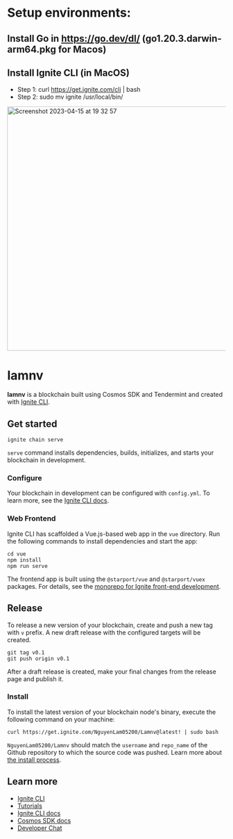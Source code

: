 # Setup environments:
## Install Go in https://go.dev/dl/ (go1.20.3.darwin-arm64.pkg for Macos)
## Install Ignite CLI (in MacOS)
- Step 1: curl https://get.ignite.com/cli | bash
- Step 2: sudo mv ignite /usr/local/bin/
<img width="562" alt="Screenshot 2023-04-15 at 19 32 57" src="https://user-images.githubusercontent.com/60528316/232223823-0deedee1-2bbf-46a1-b59a-adcdc0805f9c.png">


# lamnv
**lamnv** is a blockchain built using Cosmos SDK and Tendermint and created with [Ignite CLI](https://ignite.com/cli).

## Get started

```
ignite chain serve
```

`serve` command installs dependencies, builds, initializes, and starts your blockchain in development.

### Configure

Your blockchain in development can be configured with `config.yml`. To learn more, see the [Ignite CLI docs](https://docs.ignite.com).

### Web Frontend

Ignite CLI has scaffolded a Vue.js-based web app in the `vue` directory. Run the following commands to install dependencies and start the app:

```
cd vue
npm install
npm run serve
```

The frontend app is built using the `@starport/vue` and `@starport/vuex` packages. For details, see the [monorepo for Ignite front-end development](https://github.com/ignite/web).

## Release
To release a new version of your blockchain, create and push a new tag with `v` prefix. A new draft release with the configured targets will be created.

```
git tag v0.1
git push origin v0.1
```

After a draft release is created, make your final changes from the release page and publish it.

### Install
To install the latest version of your blockchain node's binary, execute the following command on your machine:

```
curl https://get.ignite.com/NguyenLam05200/Lamnv@latest! | sudo bash
```
`NguyenLam05200/Lamnv` should match the `username` and `repo_name` of the Github repository to which the source code was pushed. Learn more about [the install process](https://github.com/allinbits/starport-installer).

## Learn more

- [Ignite CLI](https://ignite.com/cli)
- [Tutorials](https://docs.ignite.com/guide)
- [Ignite CLI docs](https://docs.ignite.com)
- [Cosmos SDK docs](https://docs.cosmos.network)
- [Developer Chat](https://discord.gg/ignite)
